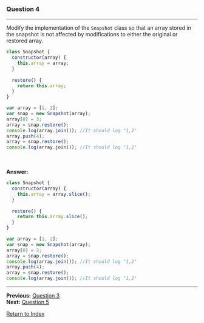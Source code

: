 ### Question 4

---

Modify the implementation of the `Snapshot` class so that an array stored in the snapshot is not affected by modifications to either the original or restored array.

```javascript
class Snapshot {
  constructor(array) {
    this.array = array;
  }
  
  restore() {
    return this.array;  
  }
}

var array = [1, 2];
var snap = new Snapshot(array);
array[0] = 3;
array = snap.restore();
console.log(array.join()); //It should log "1,2"
array.push(4);
array = snap.restore();
console.log(array.join()); //It should log "1,2"
```

\
\
**Answer:**

```javascript
class Snapshot {
  constructor(array) {
    this.array = array.slice();
  }
  
  restore() {
    return this.array.slice();  
  }
}

var array = [1, 2];
var snap = new Snapshot(array);
array[0] = 3;
array = snap.restore();
console.log(array.join()); //It should log "1,2"
array.push(4);
array = snap.restore();
console.log(array.join()); //It should log "1,2"
```


---

**Previous:** [Question 3](./question3.md)  
**Next:** [Question 5](./question5.md)

[Return to Index](../readme.md)